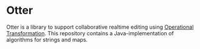 # Otter

Otter is a library to support collaborative realtime editing using
[Operational Transformation](https://en.wikipedia.org/wiki/Operational_transformation).
This repository contains a Java-implementation of algorithms for strings and
maps.
